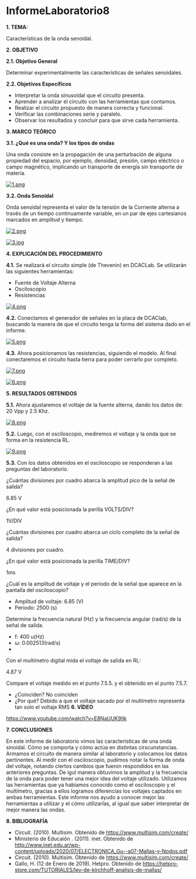 # InformeLaboratorio8
**1. TEMA:**

Características de la onda senoidal.

**2. OBJETIVO**

**2.1. Objetivo General**

Determinar experimentalmente las características de señales senoidales.

**2.2. Objetivos Específicos**

- Interpretar la onda sinusoidal que el circuito presenta.
- Aprender a analizar el circuito con las herramientas que contamos.
- Realizar el circuito propuesto de manera correcta y funcional.
- Verificar las combinaciones serie y paralelo.
- Observar los resultados y concluir para que sirve cada herramienta. 

**3. MARCO TEÓRICO**

**3.1. ¿Qué es una onda? Y los tipos de ondas**

Una onda consiste en la propagación de una perturbación de alguna propiedad del espacio, por ejemplo, densidad, presión, campo eléctrico o campo magnético, implicando un transporte de energía sin transporte de materia.

[![1.png](https://i.postimg.cc/zXZHTZpv/1.png)](https://postimg.cc/8s4CVY2g)

**3.2. Onda Senoidal**

Onda senoidal representa el valor de la tensión de la Corriente alterna a través de un tiempo continuamente variable, en un par de ejes cartesianos marcados en amplitud y tiempo.

[![2.png](https://i.postimg.cc/K8YGM0X4/2.png)](https://postimg.cc/zV9YmSG1)

[![3.jpg](https://i.postimg.cc/D02kKznm/3.jpg)](https://postimg.cc/WFffGTDP)

**4. EXPLICACIÓN DEL PROCEDIMIENTO**

**4.1.** Se realizará el circuito simple (de Thevenin) en DCACLab. Se utilizarán las siguientes herramientas:

- Fuente de Voltaje Alterna
- Osciloscopio
- Resistencias

[![4.png](https://i.postimg.cc/QMJVgH4d/4.png)](https://postimg.cc/nsMHpcfy)

**4.2.** Conectamos el generador de señales en la placa de DCAClab, buscando la manera de que el circuito tenga la forma del sistema dado en el informe.

[![5.png](https://i.postimg.cc/X7KJ6ZWc/5.png)](https://postimg.cc/5601w266)

**4.3.** Ahora posicionamos las resistencias, siguiendo el modelo. Al final conectaremos el circuito hasta tierra para poder cerrarlo por completo.

[![7.png](https://i.postimg.cc/qv5HP0Nx/7.png)](https://postimg.cc/hXTYmkbX)

[![6.png](https://i.postimg.cc/T2VGpZsT/6.png)](https://postimg.cc/PN507Fh7)

**5. RESULTADOS OBTENIDOS**

**5.1.** Ahora ajustaremos el voltaje de la fuente alterna, dando los datos de: 20 Vpp y 2.5 Khz.

[![8.png](https://i.postimg.cc/9QqLfjxp/8.png)](https://postimg.cc/TKfVkBvL)

**5.2.** Luego, con el osciloscopio, mediremos el voltaje y la onda que se forma en la resistencia RL.

[![9.png](https://i.postimg.cc/50958cmD/9.png)](https://postimg.cc/2qJBfKMx)

**5.3.** Con los datos obtenidos en el osciloscopio se responderan a las preguntas del laboratorio.

¿Cuántas divisiones por cuadro abarca la amplitud pico de la señal de salida?

6.85 V 

¿En qué valor está posicionada la perilla VOLTS/DIV? 

1V/DIV

¿Cuántas divisiones por cuadro abarca un ciclo completo de la señal de salida?

4 divisiones por cuadro.

¿En qué valor está posicionada la perilla TIME/DIV? 

1ms

¿Cuál es la amplitud de voltaje y el periodo de la señal que aparece en la pantalla del osciloscopio?

- Amplitud de voltaje: 6.85 (V)
- Periodo: 2500 (s)

Determine la frecuencia natural (Hz) y la frecuencia angular (rad/s) de la señal de salida.

- f: 400 u(Hz)
- ω: 0.002513(rad/s)
- 
Con el multímetro digital mida el voltaje de salida en RL:

4.87 V

Compare el voltaje medido en el punto 7.5.5. y el obtenido en el punto 7.5.7.

- ¿Coinciden?
No coinciden
- ¿Por qué?
Debido a que el voltaje sacado por el multímetro representa tan solo el voltaje RMS
**6. VÍDEO**

https://www.youtube.com/watch?v=E8NaUUK9Ilk

**7. CONCLUSIONES**

En este informe de laboratorio vimos las caracteristicas de una onda sinoidal. Cómo se comporta y cómo actúa en distintas cirscunstancias. Armamos el circuito de manera similar al laboratorio y colocamos los datos pertinentes. Al medir con el osciloscopio, pudimos notar la forma de onda del voltaje, notando ciertos cambios que fueron respondidos en las anteriores preguntas. De igul manera obtuvimos la amplitud y la frecuencia de la onda para poder tener una mejor idea del voltaje utilizado. Utilizamos las herramientas que ya habiamos conocido como el osciloscopio y el multímetro, gracias a ellos logramos diferencias los voltajes captados en ambas herramientas. Este informe nos ayudo a conocer mejor las herramientas a utilizar y el cómo utilizarlas, al igual que saber interpretar de mejor manera las ondas.

**8. BIBLIOGRAFÍA**

- Circuit. (2010). Multisim. Obtenido de https://www.multisim.com/create/
- Ministerio de Educaión . (2011). inet. Obtenido de http://www.inet.edu.ar/wp-content/uploads/2020/07/ELECTRONICA_Gu--a07-Mallas-y-Nodos.pdf
- Circuit. (2010). Multisim. Obtenido de https://www.multisim.com/create/
- Gallo, H. (12 de Enero de 2019). Hetpro. Obtenido de https://hetpro-store.com/TUTORIALES/ley-de-kirchhoff-analisis-de-mallas/


